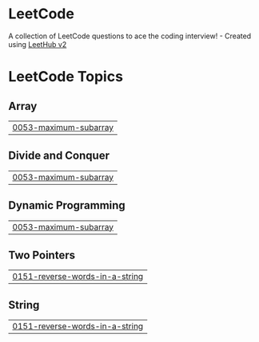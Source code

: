 # LeetCode
A collection of LeetCode questions to ace the coding interview! - Created using [LeetHub v2](https://github.com/arunbhardwaj/LeetHub-2.0)

<!---LeetCode Topics Start-->
# LeetCode Topics
## Array
|  |
| ------- |
| [0053-maximum-subarray](https://github.com/prathyu-08/LeetCode/tree/master/0053-maximum-subarray) |
## Divide and Conquer
|  |
| ------- |
| [0053-maximum-subarray](https://github.com/prathyu-08/LeetCode/tree/master/0053-maximum-subarray) |
## Dynamic Programming
|  |
| ------- |
| [0053-maximum-subarray](https://github.com/prathyu-08/LeetCode/tree/master/0053-maximum-subarray) |
## Two Pointers
|  |
| ------- |
| [0151-reverse-words-in-a-string](https://github.com/prathyu-08/LeetCode/tree/master/0151-reverse-words-in-a-string) |
## String
|  |
| ------- |
| [0151-reverse-words-in-a-string](https://github.com/prathyu-08/LeetCode/tree/master/0151-reverse-words-in-a-string) |
<!---LeetCode Topics End-->